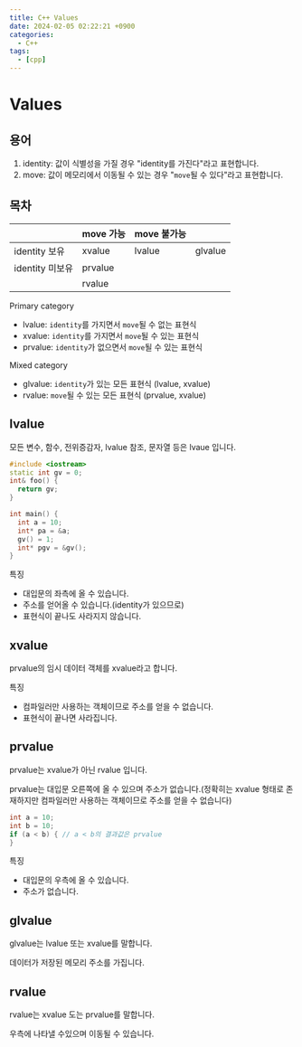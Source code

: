 ```yaml
--- 
title: C++ Values
date: 2024-02-05 02:22:21 +0900 
categories: 
  - C++
tags: 
  - [cpp]
--- 
```


# Values

## 용어
1. identity: 값이 식별성을 가질 경우 "identity를 가진다"라고 표현합니다.
2. move: 값이 메모리에서 이동될 수 있는 경우 "`move`될 수 있다"라고 표현합니다.

## 목차

|                 | move 가능| move 불가능|         |
|---|---|---|---|
| identity 보유   | xvalue   | lvalue     | glvalue |
| identity 미보유 | prvalue  |            |         |
|                 | rvalue   |            |         |

Primary category
- lvalue: `identity`를 가지면서 `move`될 수 없는 표현식
- xvalue: `identity`를 가지면서 `move`될 수 있는 표현식
- prvalue: `identity`가 없으면서 `move`될 수 있는 표현식

Mixed category
- glvalue: `identity`가 있는 모든 표현식 (lvalue, xvalue)
- rvalue: `move`될 수 있는 모든 표현식 (prvalue, xvalue)

## lvalue

모든 변수, 함수, 전위증감자, lvalue 참조, 문자열 등은 lvaue 입니다.

```c++
#include <iostream>
static int gv = 0;
int& foo() {
  return gv;
}

int main() {
  int a = 10;
  int* pa = &a; 
  gv() = 1;
  int* pgv = &gv();
}
```

특징
- 대입문의 좌측에 올 수 있습니다.
- 주소를 얻어올 수 있습니다.(identity가 있으므로)
- 표현식이 끝나도 사라지지 않습니다.

## xvalue

prvalue의 임시 데이터 객체를 xvalue라고 합니다. 

특징
- 컴파일러만 사용하는 객체이므로 주소를 얻을 수 없습니다.
- 표현식이 끝나면 사라집니다.

## prvalue

prvalue는 xvalue가 아닌 rvalue 입니다.

prvalue는 대입문 오른쪽에 올 수 있으며 주소가 없습니다.(정확히는 xvalue 형태로 존재하지만 컴파일러만 사용하는 객체이므로 주소를 얻을 수 없습니다)

```c++
int a = 10;
int b = 10;
if (a < b) { // a < b의 결과값은 prvalue
}
```

특징
- 대입문의 우측에 올 수 있습니다.
- 주소가 없습니다.

## glvalue

glvalue는 lvalue 또는 xvalue를 말합니다.

데이터가 저장된 메모리 주소를 가집니다.

## rvalue

rvalue는 xvalue 도는 prvalue를 말합니다.

우측에 나타낼 수있으며 이동될 수 있습니다.
